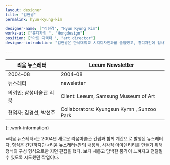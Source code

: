 ```yaml
---
layout: designer
title: "김현경"
permalink: hyun-kyung-kim

designer-name: ["김현경", "Hyun Kyung Kim"]
works-at: ["홍디자인 ", "Hongdesign"]
position: ["아트 디렉터 ", "art director"]
designer-introdution: "김현경은 한세대학교 시각디자인과를 졸업했고, 홍디자인에 입사해 «TTL», «문화와 나» 등 문화 예술 간행물을 디자인했다. 홍익대학교 산업미술대학원 진학 후 2009년부터 대학에서 편집 디자인을 강의하고 있으며, 현재 홍디자인 아트 디렉터이자 부사장으로 다양한 프로젝트를 진행하고 있다."

---
```


| 리움 뉴스레터 | Leeum Newsletter |
|----------------|----------------|
| 2004–08 | 2004–08 |
| 뉴스레터 | newsletter |
| 의뢰인: 삼성미술관 리움 | Client: Leeum, Samsung Museum of Art |
| 협업자: 김경선, 박선주 | Collaborators: Kyungsun Kymn , Sunzoo Park |
{: .work-information}

«리움 뉴스레터»는 2004년 새로운 리움미술관 건립과 함께 계간으로 발행된 뉴스레터다. 형식은 간단하지만 «리움 뉴스레터»만의 내용적, 시각적 아이덴티티를 만들기 위해 정석의 구성 형식으로만 지면 편집을 했다. 보다 새롭고 담백한 품격이 느껴지고 전달될 수 있도록 시도했던 작업이다. 
